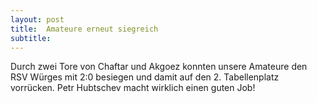 ```yaml
---
layout: post
title:  Amateure erneut siegreich
subtitle:  
---
```


Durch zwei Tore von Chaftar und Akgoez konnten unsere Amateure den RSV Würges mit 2:0 besiegen und damit auf den 2. Tabellenplatz vorrücken. Petr Hubtschev macht wirklich einen guten Job!


